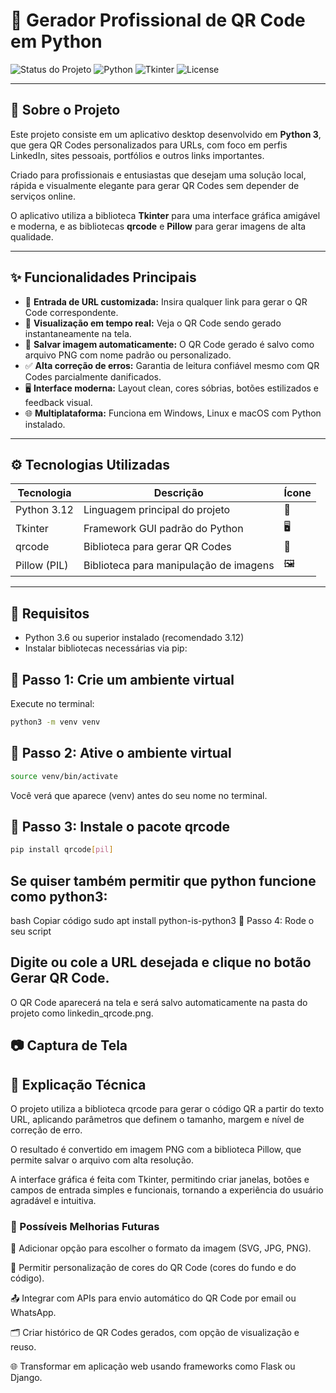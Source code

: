 # 📲 Gerador Profissional de QR Code em Python

![Status do Projeto](https://img.shields.io/badge/status-em%20funcionamento-brightgreen?style=flat-square) ![Python](https://img.shields.io/badge/python-3.12-blue?style=flat-square&logo=python&logoColor=white) ![Tkinter](https://img.shields.io/badge/Tkinter-GUI-orange?style=flat-square) ![License](https://img.shields.io/badge/license-MIT-green?style=flat-square)

---

## 🚀 Sobre o Projeto

Este projeto consiste em um aplicativo desktop desenvolvido em **Python 3**, que gera QR Codes personalizados para URLs, com foco em perfis LinkedIn, sites pessoais, portfólios e outros links importantes.

Criado para profissionais e entusiastas que desejam uma solução local, rápida e visualmente elegante para gerar QR Codes sem depender de serviços online.

O aplicativo utiliza a biblioteca **Tkinter** para uma interface gráfica amigável e moderna, e as bibliotecas **qrcode** e **Pillow** para gerar imagens de alta qualidade.

---

## ✨ Funcionalidades Principais

- 🔗 **Entrada de URL customizada:** Insira qualquer link para gerar o QR Code correspondente.  
- 🎨 **Visualização em tempo real:** Veja o QR Code sendo gerado instantaneamente na tela.  
- 💾 **Salvar imagem automaticamente:** O QR Code gerado é salvo como arquivo PNG com nome padrão ou personalizado.  
- ✅ **Alta correção de erros:** Garantia de leitura confiável mesmo com QR Codes parcialmente danificados.  
- 🖥️ **Interface moderna:** Layout clean, cores sóbrias, botões estilizados e feedback visual.  
- 🌐 **Multiplataforma:** Funciona em Windows, Linux e macOS com Python instalado.  

---

## ⚙️ Tecnologias Utilizadas

| Tecnologia          | Descrição                          | Ícone              |
|---------------------|----------------------------------|--------------------|
| Python 3.12         | Linguagem principal do projeto    | 🐍                 |
| Tkinter             | Framework GUI padrão do Python    | 🖥️                 |
| qrcode              | Biblioteca para gerar QR Codes    | 🔳                 |
| Pillow (PIL)        | Biblioteca para manipulação de imagens | 🖼️            |

---

## 📝 Requisitos

- Python 3.6 ou superior instalado (recomendado 3.12)  
- Instalar bibliotecas necessárias via pip:

## 🔸 Passo 1: Crie um ambiente virtual
Execute no terminal:
```bash 
python3 -m venv venv
```

## 🔸 Passo 2: Ative o ambiente virtual
```bash 
source venv/bin/activate
```
Você verá que aparece (venv) antes do seu nome no terminal.

## 🔸 Passo 3: Instale o pacote qrcode
```bash
pip install qrcode[pil]
```
## Se quiser também permitir que python funcione como python3:

bash
Copiar código
sudo apt install python-is-python3
🔸 Passo 4: Rode o seu script

## Digite ou cole a URL desejada e clique no botão Gerar QR Code.
 O QR Code aparecerá na tela e será salvo automaticamente na pasta do projeto como linkedin_qrcode.png.
 
## 📷 Captura de Tela



## 🔧 Explicação Técnica
O projeto utiliza a biblioteca qrcode para gerar o código QR a partir do texto URL, aplicando parâmetros que definem o tamanho, margem e nível de correção de erro.

O resultado é convertido em imagem PNG com a biblioteca Pillow, que permite salvar o arquivo com alta resolução.

A interface gráfica é feita com Tkinter, permitindo criar janelas, botões e campos de entrada simples e funcionais, tornando a experiência do usuário agradável e intuitiva.

### 🚀 Possíveis Melhorias Futuras
📱 Adicionar opção para escolher o formato da imagem (SVG, JPG, PNG).

🎨 Permitir personalização de cores do QR Code (cores do fundo e do código).

📤 Integrar com APIs para envio automático do QR Code por email ou WhatsApp.

🗂️ Criar histórico de QR Codes gerados, com opção de visualização e reuso.

🌐 Transformar em aplicação web usando frameworks como Flask ou Django.
